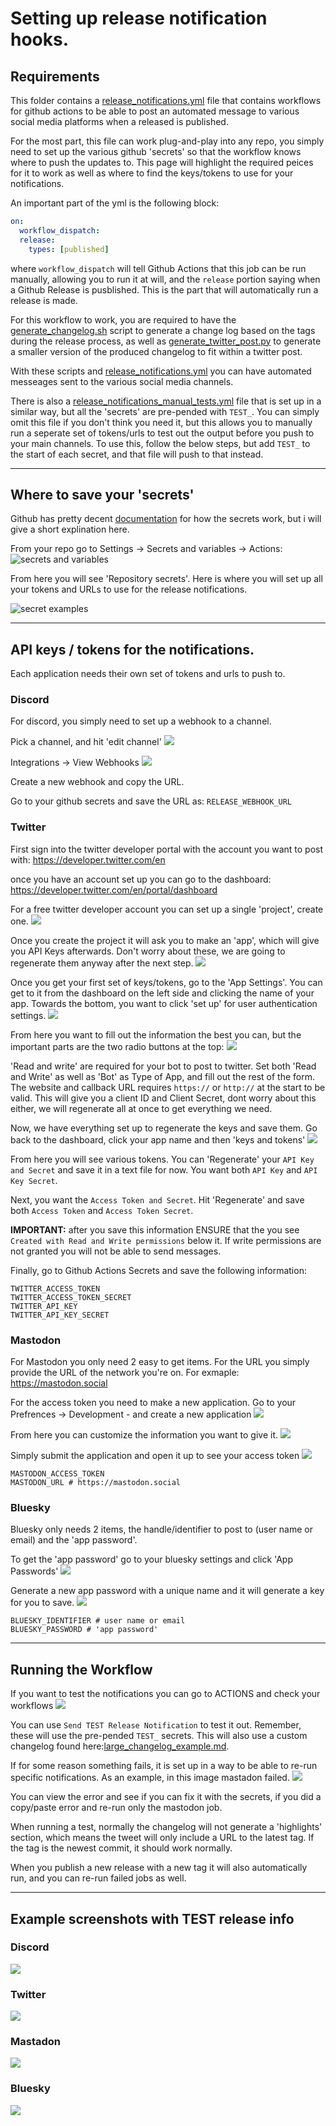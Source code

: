 # Setting up release notification hooks.

## Requirements
This folder contains a [release_notifications.yml](release_notifications.yml) file that contains workflows for github actions to be able to post an automated message to various social media platforms when a released is published.

For the most part, this file can work plug-and-play into any repo, you simply need to set up the various github 'secrets' so that the workflow knows where to push the updates to. This page will highlight the required peices for it to work as well as where to find the keys/tokens to use for your notifications.

An important part of the yml is the following block:
```yml
on:
  workflow_dispatch:
  release:
    types: [published]
```
where `workflow_dispatch` will tell Github Actions that this job can be run manually, allowing you to run it at will, and the `release` portion saying when a Github Release is pusblished.  This is the part that will automatically run a release is made.

For this workflow to work, you are required to have the [generate_changelog.sh](../../generate_changelog.sh) script to generate a change log based on the tags during the release process, as well as [generate_twitter_post.py](../scripts/generate_twitter_post.py) to generate a smaller version of the produced changelog to fit within a twitter post.

With these scripts and [release_notifications.yml](release_notifications.yml) you can have automated messeages sent to the various social media channels.

There is also a [release_notifications_manual_tests.yml](release_notifications_manual_tests.yml) file that is set up in a similar way, but all the 'secrets' are pre-pended with `TEST_`.  You can simply omit this file if you don't think you need it, but this allows you to manually run a seperate set of tokens/urls to test out the output before you push to your main channels.  To use this, follow the below steps, but add `TEST_` to the start of each secret, and that file will push to that instead.

-------
## Where to save your 'secrets'
Github has pretty decent [documentation](https://docs.github.com/en/actions/security-guides/using-secrets-in-github-actions) for how the secrets work, but i will give a short explination here.

From your repo go to Settings -> Secrets and variables -> Actions:
![secrets and variables](https://i.imgur.com/IR9PDAG.png)

From here you will see 'Repository secrets'.  Here is where you will set up all your tokens and URLs to use for the release notifications.

![secret examples](https://i.imgur.com/bGXW1uk.png)

-------

## API keys / tokens for the notifications.

Each application needs their own set of tokens and urls to push to.

###  Discord
For discord, you simply need to set up a webhook to a channel.

Pick a channel, and hit 'edit channel'
![](https://i.imgur.com/Gr9llZy.png)

Integrations -> View Webhooks
![](https://i.imgur.com/hAY1nqt.png)

Create a new webhook and copy the URL.

Go to your github secrets and save the URL as: `RELEASE_WEBHOOK_URL`

###  Twitter
First sign into the twitter developer portal with the account you want to post with: https://developer.twitter.com/en

once you have an account set up you can go to the dashboard: https://developer.twitter.com/en/portal/dashboard

For a free twitter developer account you can set up a single 'project', create one.
![](https://i.imgur.com/Jlu4MId.png)

Once you create the project it will ask you to make an 'app', which will give you API Keys afterwards.  Don't worry about these, we are going to regenerate them anyway after the next step.
![](https://i.imgur.com/3IUNUI3.png)


Once you get your first set of keys/tokens, go to the 'App Settings'.  You can get to it from the dashboard on the left side and clicking the name of your app.  Towards the bottom, you want to click 'set up' for user authentication settings.
![](https://i.imgur.com/z7AXpfj.png)

From here you want to fill out the information the best you can, but the important parts are the two radio buttons at the top:
![](https://i.imgur.com/CJPERMY.png)

'Read and write' are required for your bot to post to twitter.  Set both 'Read and Write' as well as 'Bot' as Type of App, and fill out the rest of the form.  The website and callback URL requires `https://` or `http://` at the start to be valid.  This will give you a client ID and Client Secret, dont worry about this either, we will regenerate all at once to get everything we need.

Now, we have everything set up to regenerate the keys and save them. Go back to the dashboard, click your app name and then 'keys and tokens'
![](https://i.imgur.com/UvWl0f9.png)

From here you will see various tokens. You can 'Regenerate' your `API Key and Secret` and save it in a text file for now. You want both `API Key` and `API Key Secret`.

Next, you want the `Access Token and Secret`.  Hit 'Regenerate' and save both `Access Token` and `Access Token Secret`.

**IMPORTANT:** after you save this information ENSURE that the you see `Created with Read and Write permissions` below it.  If write permissions are not granted you will not be able to send messages.

Finally, go to Github Actions Secrets and save the following information:
```
TWITTER_ACCESS_TOKEN
TWITTER_ACCESS_TOKEN_SECRET
TWITTER_API_KEY
TWITTER_API_KEY_SECRET
```

###  Mastodon

For Mastodon you only need 2 easy to get items.  For the URL you simply provide the URL of the network you're on.  For exmaple: https://mastodon.social

For the access token you need to make a new application.  Go to your Prefrences -> Development - and create a new application
![](https://i.imgur.com/3PW6ztz.png)

From here you can customize the information you want to give it.
![](https://i.imgur.com/XGCzmZB.png)

Simply submit the application and open it up to see your access token
![](https://i.imgur.com/GAtF3uo.png)

```
MASTODON_ACCESS_TOKEN
MASTODON_URL # https://mastodon.social
```

###  Bluesky
Bluesky only needs 2 items, the handle/identifier to post to (user name or email) and the 'app password'.

To get the 'app password' go to your bluesky settings and click 'App Passwords'
![](https://i.imgur.com/kG8oywU.png)

Generate a new app password with a unique name and it will generate a key for you to save.
![](https://i.imgur.com/gn4x2B6.png)


```
BLUESKY_IDENTIFIER # user name or email
BLUESKY_PASSWORD # 'app password'
```

-------

## Running the Workflow

If you want to test the notifications you can go to ACTIONS and check your workflows
![](https://i.imgur.com/npbcEJ6.png)

You can use `Send TEST Release Notification` to test it out. Remember, these will use the pre-pended `TEST_` secrets.  This will also use a custom changelog found here:[large_changelog_example.md](../scripts/test_files/large_changelog_example.md).

If for some reason something fails, it is set up in a way to be able to re-run specific notifications.  As an example, in this image mastadon failed.
![](https://i.imgur.com/EXUTZCa.png)

You can view the error and see if you can fix it with the secrets, if you did a copy/paste error and re-run only the mastodon job.

When running a test, normally the changelog will not generate a 'highlights' section, which means the tweet will only include a URL to the latest tag.  If the tag is the newest commit, it should work normally.

When you publish a new release with a new tag it will also automatically run, and you can re-run failed jobs as well.

---

## Example screenshots with TEST release info

### Discord
![](https://i.imgur.com/wWFurie.png)

### Twitter
![](https://i.imgur.com/EdTWSCo.png)

### Mastadon
![](https://i.imgur.com/WBPSjye.png)

### Bluesky
![](https://i.imgur.com/nFgWJ7O.png)